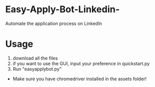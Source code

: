 # Easy-Apply-Bot-Linkedin-

Automate the application process on LinkedIn

# Usage
1. download all the files
2. if you want to use the GUI, input your preference in quickstart.py
3. Run "easyapplybot.py"

* Make sure you have chromedriver installed in the assets folder!
